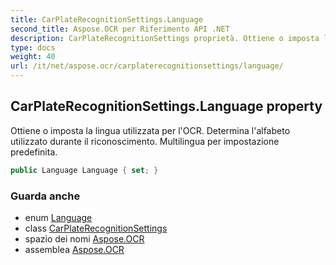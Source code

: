 ```yaml
---
title: CarPlateRecognitionSettings.Language
second_title: Aspose.OCR per Riferimento API .NET
description: CarPlateRecognitionSettings proprietà. Ottiene o imposta la lingua utilizzata per lOCR.  Determina lalfabeto utilizzato durante il riconoscimento. Multilingua per impostazione predefinita.
type: docs
weight: 40
url: /it/net/aspose.ocr/carplaterecognitionsettings/language/
---
```

## CarPlateRecognitionSettings.Language property

Ottiene o imposta la lingua utilizzata per l'OCR.  Determina l'alfabeto utilizzato durante il riconoscimento. Multilingua per impostazione predefinita.

```csharp
public Language Language { set; }
```

### Guarda anche

* enum [Language](../../language/)
* class [CarPlateRecognitionSettings](../)
* spazio dei nomi [Aspose.OCR](../../carplaterecognitionsettings/)
* assemblea [Aspose.OCR](../../../)


